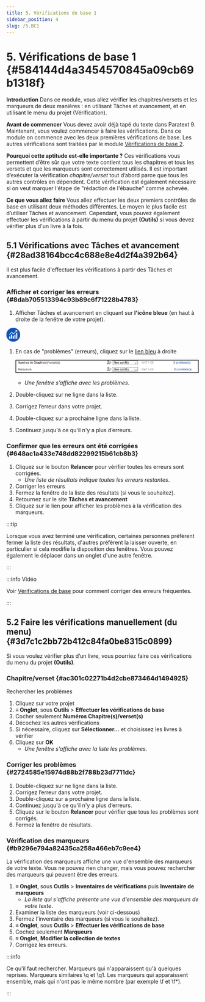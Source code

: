 ```yaml
---
title: 5. Vérifications de base 1
sidebar_position: 4
slug: /5.BC1
---
```




# 5. Vérifications de base 1 {#584144d4a3454570845a09cb69b1318f}


**Introduction**  Dans ce module, vous allez vérifier les chapitres/versets et les marqueurs de deux manières : en utilisant Tâches et avancement, et en utilisant le menu du projet (Vérification).


**Avant de commencer**   Vous devez avoir déjà tapé du texte dans Paratext 9. Maintenant, vous voulez commencer à faire les vérifications. Dans ce module on commence avec les deux premières vérifications de base. Les autres vérifications sont traitées par le module [Vérifications de base 2](/12.BC2).


**Pourquoi cette aptitude est-elle importante ?** Ces vérifications vous permettent d’être sûr que votre texte contient tous les chapitres et tous les versets et que les marqueurs sont correctement utilisés. Il est important d’exécuter la vérification *chapitre/verset* tout d’abord parce que tous les autres contrôles en dépendent. Cette vérification est également nécessaire si on veut marquer l'étape de "rédaction de l'ébauche" comme achevée.


**Ce que vous allez faire**  Vous allez effectuer les deux premiers contrôles de base en utilisant deux méthodes différentes. Le moyen le plus facile est d’utiliser Tâches et avancement. Cependant, vous pouvez également effectuer les vérifications à partir du menu du projet **(Outils)** si vous devez vérifier plus d'un livre à la fois.


## 5.1 Vérifications avec Tâches et avancement {#28ad38164bcc4c688e8e4d2f4a392b64}


Il est plus facile d'effectuer les vérifications à partir des Tâches et avancement.


### **Afficher et corriger les erreurs** {#8dab705513394c93b89c6f71228b4783}


<div class='notion-row'>
<div class='notion-column' style={{width: 'calc((100% - (min(32px, 4vw) * 1)) * 0.5)'}}>

1. Afficher Tâches et avancement en cliquant sur **l'icône bleue** (en haut à droite de la fenêtre de votre projet).

</div><div className='notion-spacer'></div>

<div class='notion-column' style={{width: 'calc((100% - (min(32px, 4vw) * 1)) * 0.5)'}}>


![](./1327675855.png)


</div><div className='notion-spacer'></div>
</div>

1. En cas de "problèmes" (erreurs), cliquez sur le <u>lien bleu</u> à droite

    ![](./1439418375.png)

    - _Une fenêtre s’affiche avec les problèmes_.
2. Double-cliquez sur ne ligne dans la liste.
3. Corrigez l’erreur dans votre projet.
4. Double-cliquez sur a prochaine ligne dans la liste.
5. Continuez jusqu'à ce qu'il n'y a plus d’erreurs.

### **Confirmer que les erreurs ont été corrigées** {#648ac1a433e748dd82299215b61cb8b3}

1. Cliquez sur le bouton **Relancer**  pour vérifier toutes les erreurs sont corrigées.
    - _Une liste de résultats indique toutes les erreurs restantes_.
2. Corriger les erreurs
3. Fermez la fenêtre de la liste des résultats (si vous le souhaitez).
4. Retournez sur le site **Tâches et avancement**
5. Cliquez sur le lien pour afficher les problèmes à la vérification des marqueurs.

:::tip

Lorsque vous avez terminé une vérification, certaines personnes préfèrent fermer la liste des résultats, d'autres préfèrent la laisser ouverte, en particulier si cela modifie la disposition des fenêtres. Vous pouvez également le déplacer dans un onglet d'une autre fenêtre.

:::




:::info Vidéo

Voir [Vérifications de base](https://vimeo.com/486312960) pour comment corriger des erreurs fréquentes.

:::




## 5.2 Faire les vérifications manuellement (du menu) {#3d7c1c2bb72b412c84fa0be8315c0899}


Si vous voulez vérifier plus d’un livre, vous pourriez faire ces vérifications du menu du projet **(Outils)**.


### Chapitre/verset {#ac301c02271b4d2cbe873464d1494925}


Rechercher les problèmes

1. Cliquez sur votre projet
2. **≡ Onglet**, sous **Outils** &gt; **Effectuer les vérifications de base**
3. Cocher seulement **Numéros Chapitre(s)/verset(s)**
4. Décochez les autres vérifications
5. Si nécessaire, cliquez sur **Sélectionner…** et choisissez les livres à vérifier
6. Cliquez sur **OK**
    - _Une fenêtre s’affiche avec la liste les problèmes._

### Corriger les problèmes {#2724585e15974d88b2f788b23d7711dc}

1. Double-cliquez sur ne ligne dans la liste.
2. Corrigez l’erreur dans votre projet.
3. Double-cliquez sur a prochaine ligne dans la liste.
4. Continuez jusqu'à ce qu'il n'y a plus d’erreurs.
5. Cliquez sur le bouton **Relancer**  pour vérifier que tous les problèmes sont corrigés.
6. Fermez la fenêtre de résultats.

### Vérification des marqueurs {#b9296e794a82435ca258a466eb7c9ee4}


La vérification des marqueurs affiche une vue d'ensemble des marqueurs de votre texte. Vous ne pouvez rien changer, mais vous pouvez rechercher des marqueurs qui peuvent être des erreurs.

1. **≡ Onglet**, sous **Outils** &gt; **Inventaires de vérifications** puis **Inventaire de marqueurs**
    - _La liste qui s'affiche présente une vue d'ensemble des marqueurs de votre texte_.
2. Examiner la liste des marqueurs (voir ci-dessous)
3. Fermez l'inventaire des marqueurs (si vous le souhaitez).
4. **≡ Onglet**, sous **Outils** &gt; **Effectuer les vérifications de base**
5. Cochez seulement **Marqueurs**
6. **≡ Onglet**, **Modifier la collection de textes**  
7. Corrigez les erreurs.

:::info

Ce qu'il faut rechercher. Marqueurs qui n'apparaissent qu'à quelques reprises. Marqueurs similaires \q et \q1. Les marqueurs qui apparaissent ensemble, mais qui n'ont pas le même nombre (par exemple \f et \f*).

:::



